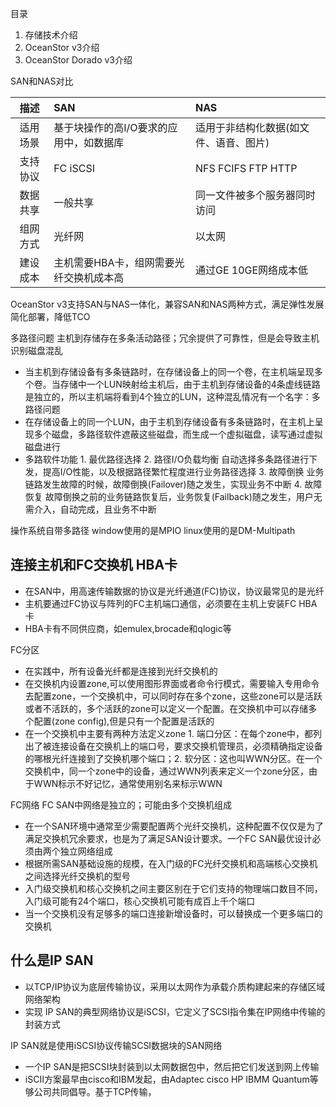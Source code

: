 目录
1. 存储技术介绍
2. OceanStor v3介绍
3. OceanStor Dorado v3介绍

SAN和NAS对比

| 描述 | SAN|NAS|
|:--:|:---|:---|
|适用场景|基于块操作的高I/O要求的应用中，如数据库|适用于非结构化数据(如文件、语音、图片)|
|支持协议|FC iSCSI|NFS FCIFS FTP HTTP|
|数据共享|一般共享|同一文件被多个服务器同时访问|
|组网方式|光纤网|以太网|
|建设成本|主机需要HBA卡，组网需要光纤交换机成本高|通过GE 10GE网络成本低|

OceanStor v3支持SAN与NAS一体化，兼容SAN和NAS两种方式，满足弹性发展简化部署，降低TCO

多路径问题 主机到存储存在多条活动路径；冗余提供了可靠性，但是会导致主机识别磁盘混乱
- 当主机到存储设备有多条链路时，在存储设备上的同一个卷，在主机端呈现多个卷。当存储中一个LUN映射给主机后，由于主机到存储设备的4条虚线链路是独立的，所以主机端将看到4个独立的LUN，这种混乱情况有一个名字：多路径问题
- 在存储设备上的同一个LUN，由于主机到存储设备有多条链路时，在主机上呈现多个磁盘，多路径软件遮蔽这些磁盘，而生成一个虚拟磁盘，读写通过虚拟磁盘进行
- 多路软件功能 1. 最优路径选择 2. 路径I/O负载均衡 自动选择多条路径进行下发，提高I/O性能，以及根据路径繁忙程度进行业务路径选择 3. 故障倒换 业务链路发生故障的时候，故障倒换(Failover)随之发生，实现业务不中断 4. 故障恢复 故障倒换之前的业务链路恢复后，业务恢复(Failback)随之发生，用户无需介入，自动完成，且业务不中断

操作系统自带多路径 window使用的是MPIO linux使用的是DM-Multipath

连接主机和FC交换机 HBA卡
---

- 在SAN中，用高速传输数据的协议是光纤通道(FC)协议，协议最常见的是光纤
- 主机要通过FC协议与阵列的FC主机端口通信，必须要在主机上安装FC HBA卡
- HBA卡有不同供应商，如emulex,brocade和qlogic等

FC分区

- 在实践中，所有设备光纤都是连接到光纤交换机的
- 在交换机内设置zone,可以使用图形界面或者命令行模式，需要输入专用命令去配置zone，一个交换机中，可以同时存在多个zone，这些zone可以是活跃或者不活跃的，多个活跃的zone可以定义一个配置。在交换机中可以存储多个配置(zone config),但是只有一个配置是活跃的
- 在一个交换机中主要有两种方法定义zone 1. 端口分区：在每个zone中，都列出了被连接设备在交换机上的端口号，要求交换机管理员，必须精确指定设备的哪根光纤连接到了交换机哪个端口；2. 软分区：这也叫WWN分区。在一个交换机中，同一个zone中的设备，通过WWN列表来定义一个zone分区，由于WWN标示不好记忆，通常使用别名来标示WWN

FC网络  FC SAN中网络是独立的；可能由多个交换机组成
- 在一个SAN环境中通常至少需要配置两个光纤交换机，这种配置不仅仅是为了满足交换机冗余要求，也是为了满足SAN设计要求。一个FC SAN最优设计必须由两个独立网络组成
- 根据所需SAN基础设施的规模，在入门级的FC光纤交换机和高端核心交换机之间选择光纤交换机的型号
- 入门级交换机和核心交换机之间主要区别在于它们支持的物理端口数目不同，入门级可能有24个端口，核心交换机可能有成百上千个端口
- 当一个交换机没有足够多的端口连接新增设备时，可以替换成一个更多端口的交换机

什么是IP SAN
---
- 以TCP/IP协议为底层传输协议，采用以太网作为承载介质构建起来的存储区域网络架构
- 实现 IP SAN的典型网络协议是iSCSI，它定义了SCSI指令集在IP网络中传输的封装方式

IP SAN就是使用iSCSI协议传输SCSI数据块的SAN网络
- 一个IP SAN是把SCSI块封装到以太网数据包中，然后把它们发送到网上传输
- iSCII方案最早由cisco和IBM发起，由Adaptec cisco HP IBMM Quantum等够公司共同倡导。基于TCP传输，
